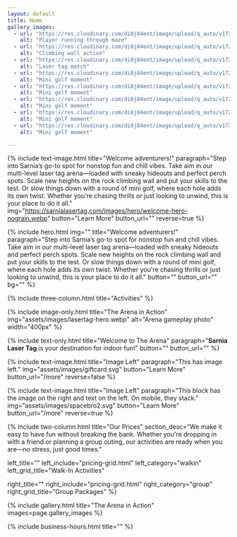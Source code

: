 ```yaml
---
layout: default
title: Home
gallery_images:
  - url: "https://res.cloudinary.com/di8j84ent/image/upload/q_auto/v1725840536/slide07_urkz1b.png"
    alt: "Player running through maze"
  - url: "https://res.cloudinary.com/di8j84ent/image/upload/q_auto/v1725840536/slide08_zi7cym.png"
    alt: "Climbing wall action"
  - url: "https://res.cloudinary.com/di8j84ent/image/upload/q_auto/v1725805062/slide01_ntfdq3.png"
    alt: "Laser tag match"
  - url: "https://res.cloudinary.com/di8j84ent/image/upload/q_auto/v1725805062/slide02_qnp48e.png"
    alt: "Mini golf moment"
  - url: "https://res.cloudinary.com/di8j84ent/image/upload/q_auto/v1725805062/slide03_l6jgoz.png"
    alt: "Mini golf moment"
  - url: "https://res.cloudinary.com/di8j84ent/image/upload/q_auto/v1725805062/slide04_po0zbq.png"
    alt: "Mini golf moment"
  - url: "https://res.cloudinary.com/di8j84ent/image/upload/q_auto/v1725805062/slide05_w7tosn.png"
    alt: "Mini golf moment"	
  - url: "https://res.cloudinary.com/di8j84ent/image/upload/q_auto/v1725805064/slide06_s3ixrt.png"
    alt: "Mini golf moment"		

---
```


{% include text-image.html
   title="Welcome adventurers!"
   paragraph="Step into Sarnia’s go-to spot for nonstop fun and chill vibes. Take aim in our multi-level laser tag arena—loaded with sneaky hideouts and perfect perch spots. Scale new heights on the rock climbing wall and put your skills to the test. Or slow things down with a round of mini golf, where each hole adds its own twist. Whether you're chasing thrills or just looking to unwind, this is your place to do it all."
   img="https://sarnialasertag.com/images/hero/welcome-hero-nograin.webp"
   button="Learn More"
   button_url=""
   reverse=true
%}

{% include hero.html
   img=""
   title="Welcome adventurers!"
   paragraph="Step into Sarnia’s go-to spot for nonstop fun and chill vibes. Take aim in our multi-level laser tag arena—loaded with sneaky hideouts and perfect perch spots. Scale new heights on the rock climbing wall and put your skills to the test. Or slow things down with a round of mini golf, where each hole adds its own twist. Whether you're chasing thrills or just looking to unwind, this is your place to do it all."
   button=""
   button_url=""
   bg=""
%}



{% include three-column.html title="Activities" %}

{% include image-only.html
   title="The Arena in Action"
   img="assets/images/lasertag-hero.webp"
   alt="Arena gameplay photo"
   width="400px"
%}


{% include text-only.html
   title="Welcome to The Arena"
   paragraph="<b>Sarnia Laser Tag</b> is your destination for indoor fun!"
   button=""
   button_url=""
%}

{% include text-image.html
   title="Image Left"
   paragraph="This has image left."
   img="assets/images/giftcard.svg"
   button="Learn More"
   button_url="/more"
   reverse=false
%}

{% include text-image.html
   title="Image Left"
   paragraph="This block has the image on the right and text on the left. On mobile, they stack."
   img="assets/images/spacebro2.svg"
   button="Learn More"
   button_url="/more"
   reverse=true
%}


{% include two-column.html
   title="Our Prices"
   section_desc="We make it easy to have fun without breaking the bank. Whether you're dropping in with a friend or planning a group outing, our activities are ready when you are—no stress, just good times."

   left_title=""
   left_include="pricing-grid.html"
   left_category="walkin"
   left_grid_title="Walk-In Activities"

   right_title=""
   right_include="pricing-grid.html"
   right_category="group"
   right_grid_title="Group Packages"
%}



{% include gallery.html title="The Arena in Action" images=page.gallery_images %}

{% include business-hours.html title="" %}